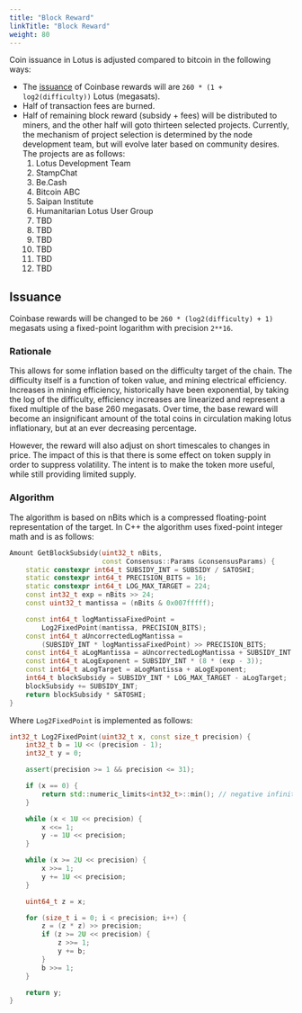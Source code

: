 ```yaml
---
title: "Block Reward"
linkTitle: "Block Reward"
weight: 80
---
```


Coin issuance in Lotus is adjusted compared to bitcoin in the following ways:
* The [issuance](#issuance) of Coinbase rewards will are `260 * (1 + log2(difficulty))` Lotus (megasats).
* Half of transaction fees are burned.
* Half of remaining block reward (subsidy + fees) will be distributed to miners,
  and the other half will goto thirteen selected projects. Currently, the
  mechanism of project selection is determined by the node development team, but
  will evolve later based on community desires. The projects are as follows:
  1. Lotus Development Team
  2. StampChat
  3. Be.Cash
  4. Bitcoin ABC
  5. Saipan Institute
  6. Humanitarian Lotus User Group
  7. TBD
  8. TBD
  9. TBD
  10. TBD
  11. TBD
  13. TBD

## Issuance

Coinbase rewards will be changed to be `260 * (log2(difficulty) + 1)` megasats
using a fixed-point logarithm with precision `2**16`.

### Rationale

This allows for some inflation based on the difficulty target of the chain. The
difficulty itself is a function of token value, and mining electrical
efficiency. Increases in mining efficiency, historically have been exponential,
by taking the log of the difficulty, efficiency increases are linearized and
represent a fixed multiple of the base 260 megasats. Over time, the base reward
will become an insignificant amount of the total coins in circulation making
lotus inflationary, but at an ever decreasing percentage. 

However, the reward will also adjust on short timescales to changes in price.
The impact of this is that there is some effect on token supply in order to
suppress volatility. The intent is to make the token more useful, while still
providing limited supply.

### Algorithm

The algorithm is based on nBits which is a compressed floating-point
representation of the target. In C++ the algorithm uses fixed-point integer math
and is as follows:

```C++
Amount GetBlockSubsidy(uint32_t nBits,
                       const Consensus::Params &consensusParams) {
    static constexpr int64_t SUBSIDY_INT = SUBSIDY / SATOSHI;
    static constexpr int64_t PRECISION_BITS = 16;
    static constexpr int64_t LOG_MAX_TARGET = 224;
    const int32_t exp = nBits >> 24;
    const uint32_t mantissa = (nBits & 0x007fffff);

    const int64_t logMantissaFixedPoint =
        Log2FixedPoint(mantissa, PRECISION_BITS);
    const int64_t aUncorrectedLogMantissa =
        (SUBSIDY_INT * logMantissaFixedPoint) >> PRECISION_BITS;
    const int64_t aLogMantissa = aUncorrectedLogMantissa + SUBSIDY_INT * PRECISION_BITS;
    const int64_t aLogExponent = SUBSIDY_INT * (8 * (exp - 3));
    const int64_t aLogTarget = aLogMantissa + aLogExponent;
    int64_t blockSubsidy = SUBSIDY_INT * LOG_MAX_TARGET - aLogTarget;
    blockSubsidy += SUBSIDY_INT;
    return blockSubsidy * SATOSHI;
}
```

Where `Log2FixedPoint` is implemented as follows:

```C++
int32_t Log2FixedPoint(uint32_t x, const size_t precision) {
    int32_t b = 1U << (precision - 1);
    int32_t y = 0;

    assert(precision >= 1 && precision <= 31);

    if (x == 0) {
        return std::numeric_limits<int32_t>::min(); // negative infinity
    }

    while (x < 1U << precision) {
        x <<= 1;
        y -= 1U << precision;
    }

    while (x >= 2U << precision) {
        x >>= 1;
        y += 1U << precision;
    }

    uint64_t z = x;

    for (size_t i = 0; i < precision; i++) {
        z = (z * z) >> precision;
        if (z >= 2U << precision) {
            z >>= 1;
            y += b;
        }
        b >>= 1;
    }

    return y;
}
```
